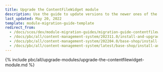 ```yaml
---
title: Upgrade the ContentFileWidget module
description: Use the guide to update versions to the newer ones of the ContentFileWidget module.
last_updated: May 20, 2022
template: module-migration-guide-template
redirect_from:
  - /docs/scos/dev/module-migration-guides/migration-guide-contentfilewidget.html
  - /docs/pbc/all/content-management-system/202311.0/install-and-upgrade/upgrade-modules/upgrade-the-contentfilewidget-module.html
  - /docs/pbc/all/content-management-system/202204.0/base-shop/install-and-upgrade/upgrade-modules/upgrade-the-contentfilewidget-module.html
  - /docs/pbc/all/content-management-system/latest/base-shop/install-and-upgrade/upgrade-modules/upgrade-the-contentfilewidget-module.html
---
```


{% include pbc/all/upgrade-modules/upgrade-the-contentfilewidget-module.md %} <!-- To edit, see /_includes/pbc/all/upgrade-modules/upgrade-the-contentfilewidget-module.md -->
